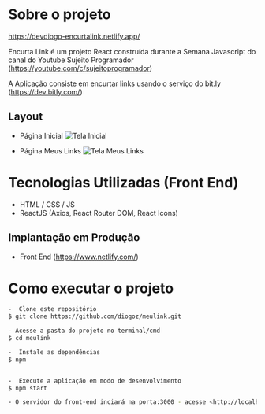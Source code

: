 # Sobre o projeto

https://devdiogo-encurtalink.netlify.app/


Encurta Link é um projeto React construída durante a Semana Javascript do canal do Youtube Sujeito Programador (https://youtube.com/c/sujeitoprogramador)

A Aplicação consiste em encurtar links usando o serviço do bit.ly (https://dev.bitly.com/)

## Layout
- Página Inicial
![Tela Inicial](https://user-images.githubusercontent.com/22582187/153512956-618264c8-d0bd-441f-ba3e-391320cf1ec0.png)

- Página Meus Links
![Tela Meus Links](https://user-images.githubusercontent.com/22582187/153513002-a2cc2f20-7d3a-47c8-a836-e866def8f607.png)

# Tecnologias Utilizadas (Front End)
- HTML / CSS / JS
- ReactJS (Axios, React Router DOM, React Icons)


## Implantação em Produção
- Front End (https://www.netlify.com/)

# Como executar o projeto
```bash
-  Clone este repositório
$ git clone https://github.com/diogoz/meulink.git

- Acesse a pasta do projeto no terminal/cmd
$ cd meulink

-  Instale as dependências
$ npm


-  Execute a aplicação em modo de desenvolvimento
$ npm start

- O servidor do front-end inciará na porta:3000 - acesse <http://localhost:3000>
```
